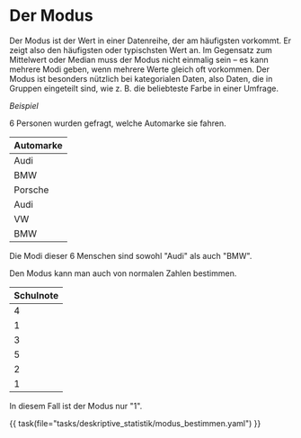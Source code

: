 # Der Modus
Der Modus ist der Wert in einer Datenreihe, der am häufigsten vorkommt. Er zeigt also den häufigsten oder typischsten Wert an. Im Gegensatz zum Mittelwert oder Median muss der Modus nicht einmalig sein – es kann mehrere Modi geben, wenn mehrere Werte gleich oft vorkommen. Der Modus ist besonders nützlich bei kategorialen Daten, also Daten, die in Gruppen eingeteilt sind, wie z. B. die beliebteste Farbe in einer Umfrage.  

_Beispiel_

6 Personen wurden gefragt, welche Automarke sie fahren.

|Automarke|
|-|
|Audi|
|BMW|
|Porsche|
|Audi|
|VW|
|BMW|

Die Modi dieser 6 Menschen sind sowohl "Audi" als auch "BMW".  

Den Modus kann man auch von normalen Zahlen bestimmen.

|Schulnote|
|-|
|4|
|1|
|3|
|5|
|2|
|1|

In diesem Fall ist der Modus nur "1".

{{ task(file="tasks/deskriptive_statistik/modus_bestimmen.yaml") }}